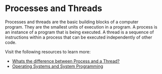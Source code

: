 # Processes and Threads

Processes and threads are the basic building blocks of a computer program. They are the smallest units of execution in a program. A process is an instance of a program that is being executed. A thread is a sequence of instructions within a process that can be executed independently of other code.

Visit the following resources to learn more:

- [Whats the difference between Process and a Thread?](https://www.quora.com/What-is-the-difference-between-a-process-and-a-thread)
- [Operating Systems and System Programming](https://archive.org/details/ucberkeley-webcast-PL-XXv-cvA_iBDyz-ba4yDskqMDY6A1w_c)

